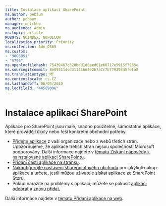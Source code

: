 ```yaml
---
title: Instalace aplikací SharePoint
ms.author: pebaum
author: pebaum
manager: mnirkhe
ms.audience: Admin
ms.topic: article
ROBOTS: NOINDEX, NOFOLLOW
localization_priority: Priority
ms.collection: Adm_O365
ms.custom:
- "9003051"
- "5796"
ms.openlocfilehash: 75439467c320bdd1d0aed61e60717e5915f7265c
ms.sourcegitcommit: 8e093114cd31141664e267a7c7b779398d5fdfa8
ms.translationtype: MT
ms.contentlocale: cs-CZ
ms.lasthandoff: 06/04/2020
ms.locfileid: "44569096"
---
```

# <a name="install-sharepoint-apps"></a>Instalace aplikací SharePoint

Aplikace pro SharePoint jsou malé, snadno použitelné, samostatné aplikace, které provádějí úkoly nebo řeší konkrétní obchodní potřeby.

- [Přidejte aplikace](https://support.microsoft.com/office/ef9c0dbd-7fe1-4715-a1b0-fe3bc81317cb) z vaší organizace nebo z webů třetích stran. Upozorňujeme, že aplikace třetích stran nejsou společností Microsoft podporovány. Další informace najdete v [tématu Získání nápovědy k nainstalované aplikaci SharePointu](https://support.office.com/article/get-help-for-a-sharepoint-app-you-installed-fd98af7f-6af0-4573-8360-8f5631c6ab21).
-   [Přidání části aplikace na stránku](https://support.microsoft.com/office/6f06c0b7-44b8-4c69-b4ad-85197eee8d78).
-   [Nakonfigurujte nastavení sharepointového obchodu](https://docs.microsoft.com/sharepoint/configure-sharepoint-store-settings) pro jakýkoli nákup aplikace a určete, jestli můžou uživatelé získat aplikace ze SharePoint Storu.
-   Pokud narazíte na problémy s aplikací, můžete se pokusit [aplikaci odebrat](https://support.microsoft.com/office/03198d1b-c33b-498d-9469-af641a587d6c) a [znovu přidat.](https://support.microsoft.com/office/ef9c0dbd-7fe1-4715-a1b0-fe3bc81317cb)

Další informace najdete v [tématu Přidání aplikace na web](https://support.microsoft.com/office/f9c0dbd-7fe1-4715-a1b0-fe3bc81317cb).